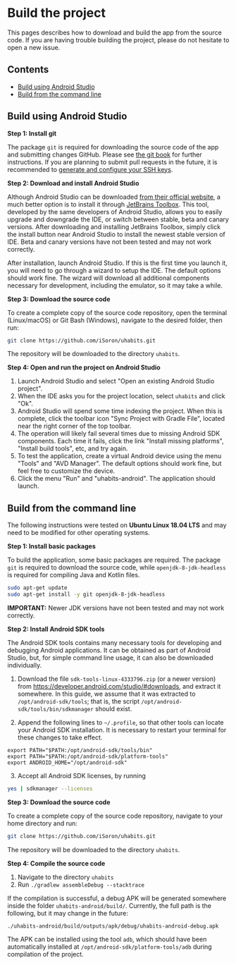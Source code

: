 # Build the project

This pages describes how to download and build the app from the source code. If you are having trouble building the project, please do not hesitate to open a new issue.

## Contents

* [Build using Android Studio](#build-using-android-studio)
* [Build from the command line](#build-from-the-command-line)

## Build using Android Studio

**Step 1: Install git**

The package `git` is required for downloading the source code of the app and submitting changes GitHub. Please see [the git book](https://git-scm.com/book/en/v2/Getting-Started-Installing-Git) for further instructions. If you are planning to submit pull requests in the future, it is recommended to [generate and configure your SSH keys](https://help.github.com/en/github/authenticating-to-github/generating-a-new-ssh-key-and-adding-it-to-the-ssh-agent).

**Step 2: Download and install Android Studio**

Although Android Studio can be downloaded [from their official website](https://developer.android.com/studio/), a much better option is to install it through [JetBrains Toolbox](https://www.jetbrains.com/toolbox-app/). This tool, developed by the same developers of Android Studio, allows you to easily upgrade and downgrade the IDE, or switch between stable, beta and canary versions. After downloading and installing JetBrains Toolbox, simply click the install button near Android Studio to install the newest stable version of IDE. Beta and canary versions have not been tested and may not work correctly.

After installation, launch Android Studio. If this is the first time you launch it, you will need to go through a wizard to setup the IDE. The default options should work fine. The wizard will download all additional components necessary for development, including the emulator, so it may take a while.

**Step 3: Download the source code**

To create a complete copy of the source code repository, open the terminal (Linux/macOS) or Git Bash (Windows), navigate to the desired folder, then run:
```bash
git clone https://github.com/iSoron/uhabits.git
```
The repository will be downloaded to the directory `uhabits`.

**Step 4: Open and run the project on Android Studio**

1. Launch Android Studio and select "Open an existing Android Studio project".
2. When the IDE asks you for the project location, select `uhabits` and click "Ok".
3. Android Studio will spend some time indexing the project. When this is complete, click the toolbar icon "Sync Project with Gradle File", located near the right corner of the top toolbar.
4. The operation will likely fail several times due to missing Android SDK components. Each time it fails, click the link "Install missing platforms", "Install build tools", etc, and try again.
5. To test the application, create a virtual Android device using the menu "Tools" and "AVD Manager". The default options should work fine, but feel free to customize the device.
6. Click the menu "Run" and "uhabits-android". The application should launch.


## Build from the command line

The following instructions were tested on **Ubuntu Linux 18.04 LTS** and may need to be modified for other operating systems.

**Step 1: Install basic packages**

To build the application, some basic packages are required. The package `git` is required to download the source code, while `openjdk-8-jdk-headless` is required for compiling Java and Kotlin files.

```bash
sudo apt-get update
sudo apt-get install -y git openjdk-8-jdk-headless
```

**IMPORTANT:** Newer JDK versions have not been tested and may not work correctly.


**Step 2: Install Android SDK tools**

The Android SDK tools contains many necessary tools for developing and debugging Android applications. It can be obtained as part of Android Studio, but, for simple command line usage, it can also be downloaded individually.

1. Download the file `sdk-tools-linux-4333796.zip` (or a newer version) from https://developer.android.com/studio/#downloads, and extract it somewhere. In this guide, we assume that it was extracted to `/opt/android-sdk/tools`; that is, the script `/opt/android-sdk/tools/bin/sdkmanager` should exist.

2. Append the following lines to `~/.profile`, so that other tools can locate your Android SDK installation. It is necessary to restart your terminal for these changes to take effect.
```
export PATH="$PATH:/opt/android-sdk/tools/bin"
export PATH="$PATH:/opt/android-sdk/platform-tools"
export ANDROID_HOME="/opt/android-sdk"
```

3. Accept all Android SDK licenses, by running
```bash
yes | sdkmanager --licenses
```

**Step 3: Download the source code**

To create a complete copy of the source code repository, navigate to your home directory and run:
```bash
git clone https://github.com/iSoron/uhabits.git
```
The repository will be downloaded to the directory `uhabits`.

**Step 4: Compile the source code**

1. Navigate to the directory `uhabits`
2. Run `./gradlew assembleDebug --stacktrace`

If the compilation is successful, a debug APK will be generated somewhere inside the folder `uhabits-android/build/`. Currently, the full path is the following, but it may change in the future:

    ./uhabits-android/build/outputs/apk/debug/uhabits-android-debug.apk
    
The APK can be installed using the tool `adb`, which should have been automatically installed at `/opt/android-sdk/platform-tools/adb` during compilation of the project.
